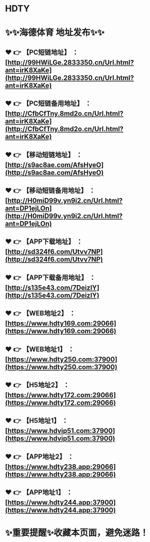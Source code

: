 HDTY
====

✨✨海德体育 地址发布✨✨
====

❤️ 👉 【PC短链地址】 ：[http://99HWiLGe.2833350.cn/Url.html?ant=irK8XaKe](http://99HWiLGe.2833350.cn/Url.html?ant=irK8XaKe)
---  

❤️ 👉 【PC短链备用地址】 ：[http://CfbCfTny.8md2o.cn/Url.html?ant=irK8XaKe](http://CfbCfTny.8md2o.cn/Url.html?ant=irK8XaKe)
---  

❤️ 👉 【移动短链地址】 ：[http://s9ac8ae.com/AfsHyeO](http://s9ac8ae.com/AfsHyeO)
---  

❤️ 👉 【移动短链备用地址】 ：[http://H0miD99v.yn9i2.cn/Url.html?ant=DP1ejLOn](http://H0miD99v.yn9i2.cn/Url.html?ant=DP1ejLOn)
---  

❤️ 👉 【APP下载地址】 ：[http://sd324f6.com/Utvv7NP](http://sd324f6.com/Utvv7NP)
---

❤️ 👉 【APP下载备用地址】 ：[http://s135e43.com/7DeizlY](http://s135e43.com/7DeizlY)
---

❤️ 👉 【WEB地址2】 ：[https://www.hdty169.com:29066](https://www.hdty169.com:29066)
---

❤️ 👉 【WEB地址1】 ：[https://www.hdty250.com:37900](https://www.hdty250.com:37900)
---

❤️ 👉 【H5地址2】 ：[https://www.hdty172.com:29066](https://www.hdty172.com:29066)
---

❤️ 👉 【H5地址1】 ：[https://www.hdvip51.com:37900](https://www.hdvip51.com:37900)
---

❤️ 👉 【APP地址2】 ：[https://www.hdty238.app:29066](https://www.hdty238.app:29066)
---

❤️ 👉 【APP地址1】 ：[https://www.hdty244.app:37900](https://www.hdty244.app:37900)
---

✨重要提醒✨收藏本页面，避免迷路！
===


